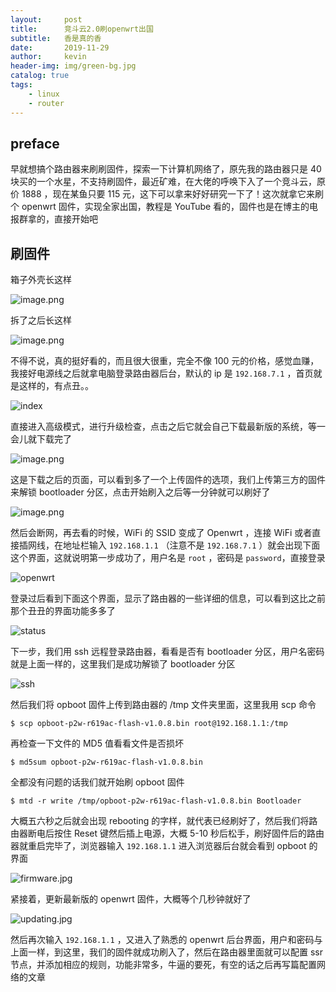 ```yaml
---
layout:     post
title:      竞斗云2.0刷openwrt出国
subtitle:   香是真的香
date:       2019-11-29
author:     kevin
header-img: img/green-bg.jpg
catalog: true
tags:
    - linux
    - router
---
```






## preface



早就想搞个路由器来刷刷固件，探索一下计算机网络了，原先我的路由器只是 40 块买的一个水星，不支持刷固件，最近矿难，在大佬的呼唤下入了一个竞斗云，原价 1888 ，现在某鱼只要 115 元，这下可以拿来好好研究一下了！这次就拿它来刷个 openwrt 固件，实现全家出国，教程是 YouTube 看的，固件也是在博主的电报群拿的，直接开始吧



## 刷固件



箱子外壳长这样



![image.png](https://i.loli.net/2019/12/02/mgLT8QKIBxvJEzu.png)



拆了之后长这样



![image.png](https://i.loli.net/2019/12/02/9RgnIu2MtVy3dSN.png)



不得不说，真的挺好看的，而且很大很重，完全不像 100 元的价格，感觉血赚，我接好电源线之后就拿电脑登录路由器后台，默认的 ip 是 `192.168.7.1` ，首页就是这样的，有点丑。。



![index](https://i.loli.net/2019/11/30/OWIBFLjQdKzDaCs.png)



直接进入高级模式，进行升级检查，点击之后它就会自己下载最新版的系统，等一会儿就下载完了



![image.png](https://i.loli.net/2019/11/30/7FIqdbeztKVJQH3.png)



这是下载之后的页面，可以看到多了一个上传固件的选项，我们上传第三方的固件来解锁 bootloader 分区，点击开始刷入之后等一分钟就可以刷好了



![image.png](https://i.loli.net/2019/11/30/asJZuKTU5A7lBiM.png)



然后会断网，再去看的时候，WiFi 的 SSID 变成了 Openwrt ，连接 WiFi 或者直接插网线，在地址栏输入 `192.168.1.1` （注意不是 `192.168.7.1` ）就会出现下面这个界面，这就说明第一步成功了，用户名是 `root` ，密码是 `password`，直接登录



![openwrt](https://i.loli.net/2019/11/30/nq8ED67goW2Zhze.png)



登录过后看到下面这个界面，显示了路由器的一些详细的信息，可以看到这比之前那个丑丑的界面功能多多了



![status](https://i.loli.net/2019/11/30/xL9H7vz8XsATE5R.png)



下一步，我们用 ssh 远程登录路由器，看看是否有 bootloader 分区，用户名密码就是上面一样的，这里我们是成功解锁了 bootloader 分区



![ssh](https://i.loli.net/2019/11/30/UuIWwKYnS8jkdCl.png)



然后我们将 opboot 固件上传到路由器的 /tmp 文件夹里面，这里我用 scp 命令



```shell
$ scp opboot-p2w-r619ac-flash-v1.0.8.bin root@192.168.1.1:/tmp
```



再检查一下文件的 MD5 值看看文件是否损坏



```shell
$ md5sum opboot-p2w-r619ac-flash-v1.0.8.bin
```



全都没有问题的话我们就开始刷 opboot 固件



```shell
$ mtd -r write /tmp/opboot-p2w-r619ac-flash-v1.0.8.bin Bootloader
```



大概五六秒之后就会出现 rebooting 的字样，就代表已经刷好了，然后我们将路由器断电后按住 Reset 键然后插上电源，大概 5-10 秒后松手，刷好固件后的路由器就重启完毕了，浏览器输入 `192.168.1.1` 进入浏览器后台就会看到 opboot 的界面

![firmware.jpg](https://i.loli.net/2019/12/02/nLZbiEdySRPW29H.jpg)



紧接着，更新最新版的 openwrt 固件，大概等个几秒钟就好了



![updating.jpg](https://i.loli.net/2019/12/02/ZScUtOI5TvoAskl.jpg)



然后再次输入 `192.168.1.1` ，又进入了熟悉的 openwrt 后台界面，用户和密码与上面一样，到这里，我们的固件就成功刷入了，然后在路由器里面就可以配置 ssr 节点，并添加相应的规则，功能非常多，牛逼的要死，有空的话之后再写篇配置网络的文章